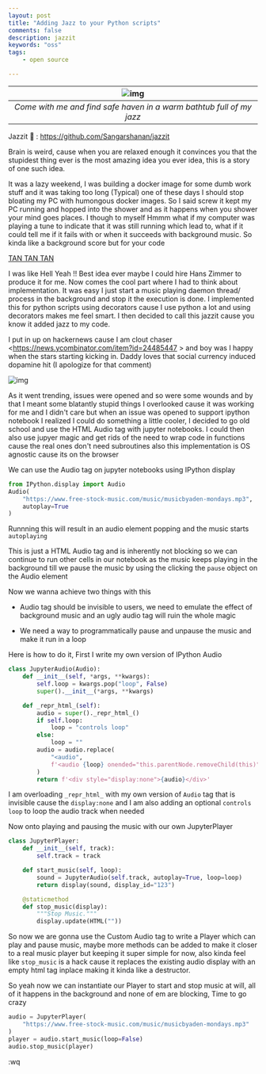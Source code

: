 ```yaml
---
layout: post
title: "Adding Jazz to your Python scripts"
comments: false
description: jazzit 
keywords: "oss"
tags:
    - open source

---
```


| ![img](https://cdn.costumewall.com/wp-content/uploads/2018/10/duke-silver.jpg) | 
|:--:| 
| *Come with me and find safe haven in a warm bathtub full of my jazz* |




Jazzit 🎷 : <https://github.com/Sangarshanan/jazzit>


Brain is weird, cause when you are relaxed enough it convinces you that the stupidest thing ever is the most amazing idea you ever idea, this is a story of one such idea.

It was a lazy weekend, I was building a docker image for some dumb work stuff and it was taking too long (Typical) one of these days I should stop bloating my PC with humongous docker images. So I said screw it kept my PC running and hopped into the shower and as it happens when you shower your mind goes places. I though to myself Hmmm what if my computer was playing a tune to indicate that it was still running which lead to, what if it could tell me if it fails with or when it succeeds with background music.
So kinda like a background score but for your code 

[TAN TAN TAN](https://www.youtube.com/watch?v=0upHcAjSFuY) 

I was like Hell Yeah !! Best idea ever maybe I could hire Hans Zimmer to produce it for me. Now comes the cool part where I had to think about implementation. It was easy I just start a music playing daemon thread/ process in the background and stop it the execution is done. I implemented this for python scripts using decorators cause I use python a lot and using decorators makes me feel smart. I then decided to call this jazzit cause you know it added jazz to my code.

I put in up on hackernews cause I am clout chaser <https://news.ycombinator.com/item?id=24485447    > and boy was I happy when the stars starting kicking in. Daddy loves that social currency induced dopamine hit (I apologize for that comment)

![img](https://i.imgur.com/nckJEwC.png)

As it went trending, issues were opened and so were some wounds and by that I meant some blatantly stupid things I overlooked cause it was working for me and I didn't care but when an issue was opened to support ipython notebook I realized I could do something a little cooler, I decided to go old school and use the HTML Audio tag with jupyter notebooks. I could then also use jupyer magic and get rids of the need to wrap code in functions cause the real ones don't need subroutines also this implementation is OS agnostic cause its on the browser

We can use the Audio tag on jupyter notebooks using IPython display

```python
from IPython.display import Audio
Audio(
    "https://www.free-stock-music.com/music/musicbyaden-mondays.mp3", 
    autoplay=True
)
```

Runnning this will result in an audio element popping and the music starts `autoplaying`

This is just a HTML Audio tag and is inherently not blocking so we can continue to run other cells in our notebook as the music keeps playing in the background till we pause the music by using the clicking the `pause` object on the Audio element 

Now we wanna achieve two things with this

- Audio tag should be invisible to users, we need to emulate the effect of background music and an ugly audio tag will ruin the whole magic 

- We need a way to programmatically pause and unpause the music and make it run in a loop

Here is how to do it, First I write my own version of IPython Audio 


```python
class JupyterAudio(Audio):
    def __init__(self, *args, **kwargs):
        self.loop = kwargs.pop("loop", False)
        super().__init__(*args, **kwargs)

    def _repr_html_(self):
        audio = super()._repr_html_()
        if self.loop:
            loop = "controls loop"
        else:
            loop = ""
        audio = audio.replace(
            "<audio", 
            f'<audio {loop} onended="this.parentNode.removeChild(this)"'
        )
        return f'<div style="display:none">{audio}</div>'

```

I am overloading `_repr_html_` with my own version of `Audio` tag that is invisible cause the `display:none` and I am also adding an optional `controls loop` to loop the audio track when needed 

Now onto playing and pausing the music with our own JupyterPlayer

```python
class JupyterPlayer:
    def __init__(self, track):
        self.track = track

    def start_music(self, loop):
        sound = JupyterAudio(self.track, autoplay=True, loop=loop)
        return display(sound, display_id="123")

    @staticmethod
    def stop_music(display):
        """Stop Music."""
        display.update(HTML(""))
```

So now we are gonna use the Custom Audio tag to write a Player which can play and pause music, maybe more methods can be added to make it closer to a real music player but keeping it super simple for now, also kinda feel like `stop_music` is a hack cause it replaces the existing audio display with an empty html tag inplace making it kinda like a destructor.

So yeah now we can instantiate our Player to start and stop music at will, all of it happens in the background and none of em are blocking, Time to go crazy

```python
audio = JupyterPlayer(
    "https://www.free-stock-music.com/music/musicbyaden-mondays.mp3"
)
player = audio.start_music(loop=False)
audio.stop_music(player)
```

:wq
